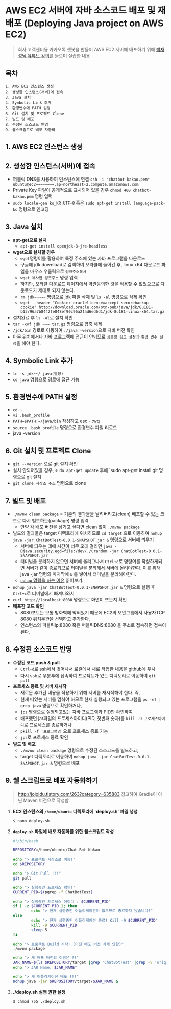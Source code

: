 # AWS EC2 서버에 자바 소스코드 배포 및 재배포 (Deploying Java project on AWS EC2)
>회사 고객센터용 카카오톡 챗봇을 만들어 AWS EC2 서버에 배포하기 위해 [박재성님 유튜브 강의](https://www.youtube.com/watch?v=--bUO7KNFJ4&t=1047s)를 들으며 실습한 내용

## 목차
~~~
1. AWS EC2 인스턴스 생성
2. 생성한 인스턴스(서버)에 접속
3. Java 설치
4. Symbolic Link 추가
5. 환경변수에 PATH 설정
6. Git 설치 및 프로젝트 Clone
7. 빌드 및 배포
8. 수정된 소스코드 반영
9. 쉘스크립트로 배포 자동화
~~~
## 1. AWS EC2 인스턴스 생성
## 2. 생성한 인스턴스(서버)에 접속
- 퍼블릭 DNS를 사용하여 인스턴스에 연결 `ssh -i "chatbot-kakao.pem" ubuntu@ec2~~~~~~~~.ap-northeast-2.compute.amazonaws.com`
- Private Key 파일이 공개적으로 표시되어 있을 경우 `chmod 400 chatbot-kakao.pem` 명령 입력
- `sudo locale-gen ko_KR.UTF-8` 혹은 `sudo apt-get install language-pack-ko` 명령으로 인코딩
## 3. Java 설치
- **apt-get으로 설치**
  - `apt-get install openjdk-8-jre-headless`
- **wget으로 설치할 경우**
  - `wget`명령어를 활용하여 특정 주소에 있는 자바 프로그램을 다운로드
  - 구글에 jdk download로 검색하여 오라클에 들어간 후, linux x64 다운로드 파일을 마우스 우클릭으로 `링크주소복사`
  - `wget 복사한 링크주소` 명령 입력
  - 하지만, 오라클 다운로드 페이지에서 약관동의한 것을 적용할 수 없었으므로 다운로드가 제대로 되지 않는다.
  - `rm jdk~~~~~` 명령으로 jdk 파일 삭제 및 `ls -al` 명령으로 삭제 확인
  - `wget --header "Cookie: oraclelicense=accept-securebackup-cookie" http://download.oracle.com/otn-pub/java/jdk/8u181-b13/96a7b8442fe848ef90c96a2fad6ed6d1/jdk-8u181-linux-x64.tar.gz`
- 설치완료 후 `ls -al`로 설치 확인
- `tar -xvf jdk ~~~ tar.gz` 명령으로 압축 해제
- `/jdk/bin` 경로로 이동하여 `./java -version`으로 자바 버전 확인
- 아무 위치에서나 자바 프로그램에 접근이 안되므로 `심볼링 링크 설정`과 `환경 변수 설정`을 해야 한다.
## 4. Symbolic Link 추가
- `ln -s jdk~~/ java(별칭)`
- `cd java` 명령으로 경로에 접근 가능
## 5. 환경변수에 PATH 설정
- `cd ~`
- `vi .bash_profile`
- `PATH=$PATH:~/java/bin` 작성하고 esc - :wq
- `source .bash_profile` 명령으로 환경변수 파일 리로드
- java -version
## 6. Git 설치 및 프로젝트 Clone
- `git --version` 으로 git 설치 확인
- 설치 안되어있을 경우, `sudo apt-get update` 후에 `sudo apt-get install git 명령으로 git 설치
- `git clone 저장소 주소` 명령으로 clone
## 7. 빌드 및 배포
- `./mvnw clean package` = 기존의 결과물을 날려버리고(clean) 배포할 수 있는 코드로 다시 빌드하는(package) 명령 입력
  - 만약 각 배포 버전을 남기고 싶다면 clean 없이 `./mvnw package`
- 빌드의 결과물은 target 디렉토리에 위치하므로 `cd target` 으로 이동하여 `nohup java -jar ChatBotTest-0.0.1-SNAPSHOT.jar &` 명령으로 서버에 띄우기
  - 서버에 띄우는 데에 시간이 너무 오래 걸리면 `java -Djava.security.egd=file:/dev/./urandom -jar ChatBotTest-0.0.1-SNAPSHOT.jar`
  - 터미널을 분리하지 않으면 서버에 올리고나서 `Ctrl+c`로 명령어를 작성하게되면 서버가 같이 종료되므로 터미널을 분리해서 서버에 올려야한다. 이를 위해 java -jar 명령의 마지막에 `&` 를 넣어서 터미널을 분리해야한다.
  - [`nohup` 명령을 하는 이유](https://github.com/Integerous/TIL/blob/master/Linux/Maintaining_Process.md) 읽어보기.
- `nohup java -jar ChatBotTest-0.0.1-SNAPSHOT.jar &` 명령으로 실행 후 `Ctrl+c`로 터미널에서 빠져나와서
- `curl http://localhost:8080` 명령으로 화면이 뜨는지 확인
- **배포한 코드 확인**
  - 8080포트는 보통 방화벽에 막혀있기 때문에 EC2의 보안그룹에서 사용자TCP 8080 위치무관을 선택하고 추가한다.
  - 인스턴스의 퍼블릭ip:8080 혹은 퍼블릭DNS:8080 을 주소로 접속하면 접속이 된다.
## 8. 수정된 소스코드 반영
- **수정된 코드 push & pull**
  - `Ctrl+d`로 ssh에서 벗어나서 로컬에서 새로 작업한 내용을 github에 푸시
  - 다시 ssh로 우분투에 접속하여 프로젝트가 있는 디렉토리로 이동하여 `git pull`
- **프로세스 종료 및 서버 재시작**
  - 새로운 추가된 내용을 적용하기 위해 서버를 재시작해야 한다. 즉,
  - 현재 떠있는 서버를 멈춰야 하므로 현재 실행되고 있는 프로그램을 `ps -ef | grep java` 명령으로 확인하거나,
  - `jps` 명령으로 실행되고있는 자바 프로그램과 PID만 확인하여 
  - 배포했던 jar파일의 프로세스아이디(PID, 첫번째 숫자)를 `kill -9 프로세스아이디`로 프로세스를 종료하거나
  - `pkill -f '프로그램명'`으로 프로세스 종료 가능
  - `jps`로 프로세스 종료 확인
- **빌드 및 배포**
  - `./mvnw clean package` 명령으로 수정된 소스코드를 빌드하고,
  - target 디렉토리로 이동하여 `nohup java -jar ChatBotTest-0.0.1-SNAPSHOT.jar &` 명령으로 배포


## 9. 쉘 스크립트로 배포 자동화하기
>http://jojoldu.tistory.com/263?category=635883 참고하여 Gradle이 아닌 Maven 버전으로 작성함

1. **EC2 인스턴스의 `/home/ubuntu` 디렉토리에 `deploy.sh' 파일 생성**
    ~~~sh
    $ nano deploy.sh
    ~~~

2. **`deploy.sh` 파일에 배포 자동화를 위한 쉘스크립트 작성**
    ~~~sh
    #!/bin/bash

    REPOSITORY=/home/ubuntu/Chat-Bot-Kakao

    echo "> 프로젝트 저장소로 이동!"
    cd $REPOSITORY

    echo "> Git Pull !!!"
    git pull

    echo "> 실행중인 프로세스 확인!"
    CURRENT_PID=$(pgrep -f ChatBotTest)

    echo "> 실행중인 프로세스 아이디 : $CURRENT_PID"
    if [ -z $CURRENT_PID ]; then
            echo "> 현재 실행중인 어플리케이션이 없으므로 종료하지 않습니다!"
    else
            echo "> 현재 실행중인 어플리케이션 종료! Kill -9 $CURRENT_PID"
            kill -9 $CURRENT_PID
            sleep 5
    fi

    echo "> 프로젝트 Build 시작! (이전 배포 버전 삭제 안함)"
    ./mvnw package

    echo "> 새 배포 버전의 이름은 ??"
    JAR_NAME=$(ls $REPOSITORY/target |grep 'ChatBotTest' |grep -v 'original' | tail -n 1)
    echo "> JAR Name: $JAR_NAME"

    echo "> 새 어플리케이션 배포 !!!"
    nohup java -jar $REPOSITORY/target/$JAR_NAME &
    ~~~
3. **./deploy.sh 실행 권한 설정**
    ~~~sh
    $ chmod 755 ./deploy.sh
    ~~~
